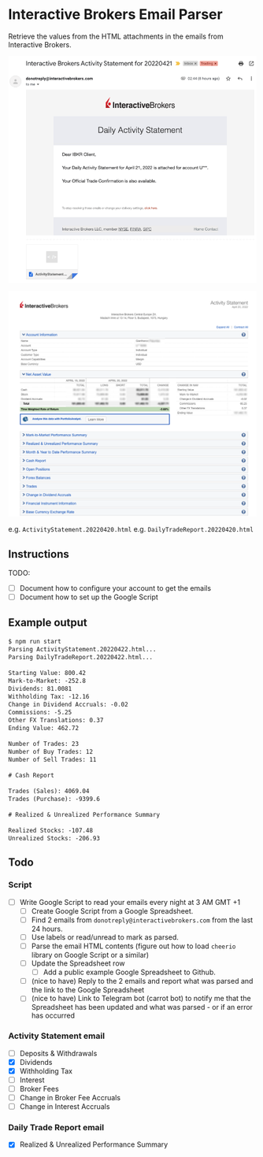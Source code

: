 # Interactive Brokers Email Parser

Retrieve the values from the HTML attachments in the emails from Interactive Brokers.

![image-20220422105135952](./img-email-ActivityStatement.png)

![img-email-html-attachment-ActivityStatement](./img-email-html-attachment-ActivityStatement.png)

e.g. `ActivityStatement.20220420.html`
e.g. `DailyTradeReport.20220420.html`

## Instructions

TODO:

- [ ] Document how to configure your account to get the emails
- [ ] Document how to set up the Google Script

## Example output

```text
$ npm run start
Parsing ActivityStatement.20220422.html...
Parsing DailyTradeReport.20220422.html...

Starting Value: 800.42
Mark-to-Market: -252.8
Dividends: 81.0081
Withholding Tax: -12.16
Change in Dividend Accruals: -0.02
Commissions: -5.25
Other FX Translations: 0.37
Ending Value: 462.72

Number of Trades: 23
Number of Buy Trades: 12
Number of Sell Trades: 11

# Cash Report

Trades (Sales): 4069.04
Trades (Purchase): -9399.6

# Realized & Unrealized Performance Summary

Realized Stocks: -107.48
Unrealized Stocks: -206.93
```

## Todo

### Script

- [ ] Write Google Script to read your emails every night at 3 AM GMT +1
  - [ ] Create Google Script from a Google Spreadsheet.
  - [ ] Find 2 emails from `donotreply@interactivebrokers.com` from the last 24 hours.
  - [ ] Use labels or read/unread to mark as parsed.
  - [ ] Parse the email HTML contents (figure out how to load `cheerio` library on Google Script or a similar)
  - [ ] Update the Spreadsheet row
    - [ ] Add a public example Google Spreadsheet to Github.
  - [ ] (nice to have) Reply to the 2 emails and report what was parsed and the link to the Google Spreadsheet
  - [ ] (nice to have) Link to Telegram bot (carrot bot) to notify me that the Spreadsheet has been updated and what was parsed - or if an error has occurred

### Activity Statement email

- [ ] Deposits & Withdrawals
- [x] Dividends
- [x] Withholding Tax
- [ ] Interest
- [ ] Broker Fees
- [ ] Change in Broker Fee Accruals
- [ ] Change in Interest Accruals

### Daily Trade Report email

- [x] Realized & Unrealized Performance Summary
